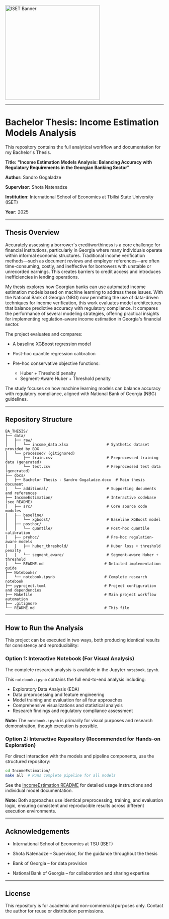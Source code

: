 <img src="https://www.biubiu.ge/storage/images/modules/news/28/56.jpg" alt="ISET Banner" width="300" />

---

# Bachelor Thesis: Income Estimation Models Analysis

This repository contains the full analytical workflow and documentation for my Bachelor's Thesis.

**Title:** **"Income Estimation Models Analysis: Balancing Accuracy with Regulatory Requirements in the Georgian Banking Sector"**

**Author:** Sandro Gogaladze

**Supervisor:** Shota Natenadze

**Institution:** International School of Economics at Tbilisi State University (ISET)

**Year:** 2025

---

## Thesis Overview

Accurately assessing a borrower's creditworthiness is a core challenge for financial institutions, particularly in Georgia where many individuals operate within informal economic structures. Traditional income verification methods—such as document reviews and employer references—are often time-consuming, costly, and ineffective for borrowers with unstable or unrecorded earnings. This creates barriers to credit access and introduces inefficiencies in lending operations.

My thesis explores how Georgian banks can use automated income estimation models based on machine learning to address these issues. With the National Bank of Georgia (NBG) now permitting the use of data-driven techniques for income verification, this work evaluates model architectures that balance predictive accuracy with regulatory compliance. It compares the performance of several modeling strategies, offering practical insights for implementing regulation-aware income estimation in Georgia's financial sector.

The project evaluates and compares:

* A baseline XGBoost regression model
* Post-hoc quantile regression calibration
* Pre-hoc conservative objective functions:

  * Huber + Threshold penalty
  * Segment-Aware Huber + Threshold penalty

The study focuses on how machine learning models can balance accuracy with regulatory compliance, aligned with National Bank of Georgia (NBG) guidelines.

---

## Repository Structure

```
BA_THESIS/
├── data/
│   ├── raw/
│   │   └── income_data.xlsx                 # Synthetic dataset provided by BOG
│   └── processed/ (gitignored)
│       ├── train.csv                        # Preprocessed training data (generated)
│       └── test.csv                         # Preprocessed test data (generated)
├── docs/
│   ├── Bachelor Thesis - Sandro Gogaladze.docx  # Main thesis document
│   └── additional/                          # Supporting documents and references
├── IncomeEstimation/                        # Interactive codebase (see README)
│   ├── src/                                 # Core source code modules
│   ├── baseline/
│   │   └── xgboost/                         # Baseline XGBoost model
│   ├── posthoc/
│   │   └── quantile/                        # Post-hoc quantile calibration
│   ├── prehoc/                              # Pre-hoc regulation-aware models
│   │   ├── huber_threshold/                 # Huber loss + threshold penalty
│   │   └── segment_aware/                   # Segment-aware Huber + threshold
│   └── README.md                           # Detailed implementation guide
├── Notebooks/
│   └── notebook.ipynb                      # Complete research notebook
├── pyproject.toml                          # Project configuration and dependencies
├── Makefile                                # Main project workflow automation
├── .gitignore
└── README.md                               # This file
```

---

## How to Run the Analysis

This project can be executed in two ways, both producing identical results for consistency and reproducibility:

### Option 1: Interactive Notebook (For Visual Analysis)

The complete research analysis is available in the Jupyter `notebook.ipynb`.

This `notebook.ipynb` contains the full end-to-end analysis including:
- Exploratory Data Analysis (EDA)
- Data preprocessing and feature engineering
- Model training and evaluation for all four approaches
- Comprehensive visualizations and statistical analysis
- Research findings and regulatory compliance assessment

**Note:** The `notebook.ipynb` is primarily for visual purposes and research demonstration, though execution is possible.

### Option 2: Interactive Repository (Recommended for Hands-on Exploration)

For direct interaction with the models and pipeline components, use the structured repository:

```bash
cd IncomeEstimation/
make all  # Runs complete pipeline for all models
```

See the [IncomeEstimation README](IncomeEstimation/README.md) for detailed usage instructions and individual model documentation.

**Note:** Both approaches use identical preprocessing, training, and evaluation logic, ensuring consistent and reproducible results across different execution environments.

---

## Acknowledgements

* International School of Economics at TSU (ISET)

* Shota Natenadze – Supervisor, for the guidance throughout the thesis

* Bank of Georgia – for data provision

* National Bank of Georgia – for collaboration and sharing expertise

---

## License

This repository is for academic and non-commercial purposes only. Contact the author for reuse or distribution permissions.

